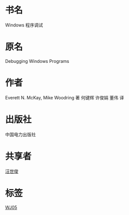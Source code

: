 # 书名 #
Windows 程序调试

# 原名 #
Debugging Windows Programs

# 作者 #
Everett N. McKay, Mike Woodring 著
何键辉 许俊娟 董伟 译

# 出版社 #
中国电力出版社

# 共享者 #
[汪世俊](WJ.md)

# 标签 #
[WJ05](WJ05.md)
